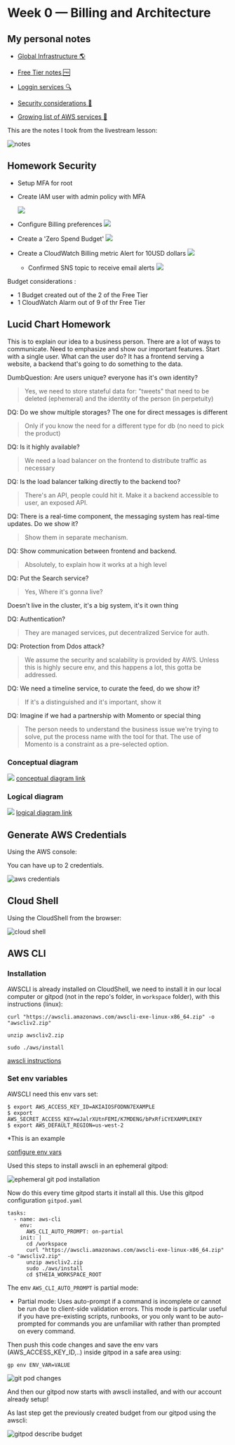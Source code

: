 # Week 0 — Billing and Architecture

## My personal notes 

- [Global Infrastructure :earth_americas:](./notes/aws-infra.md)

- [Free Tier notes :free:](./notes/free-tier.md)

- [Loggin services :mag:](./notes/logging.md)

- [Security considerations :passport_control:]( ./notes/security.md)

- [Growing list of AWS services :toolbox:]( ./notes/services.md)

This are the notes I took from the livestream lesson:

![notes](./assets/week0/notes_livestream_week0.jpg)

## Homework Security

- Setup MFA for root
- Create IAM user with admin policy with MFA

  ![](./assets/week0/aws_iam.png)

- Configure Billing preferences
  ![](./assets/week0/billing_settimgs.png)

- Create a 'Zero Spend Budget'
  ![](./assets/week0/zero_budget.png)

- Create a CloudWatch Billing metric Alert for 10USD dollars
  ![](./assets/week0/alert.png)

  - Confirmed SNS topic to receive email alerts
    ![](./assets/week0/sns_topic.png)

Budget considerations :
- 1 Budget created out of the 2 of the Free Tier
- 1 CloudWatch Alarm out of 9 of thr Free Tier

## Lucid Chart Homework

This is to explain our idea to a business person. There are a lot of ways to communicate. Need to emphasize and show our important features.
Start with a single user. What can the user do? It has a frontend serving a website, a backend that's going to do something to the data. 
 
DumbQuestion: Are users unique? everyone has it's own identity?
>Yes, we need to store stateful data for: "tweets" that need to be deleted (ephemeral) and the identity of the person (in perpetuity)

DQ: Do we show multiple storages? The one for direct messages is different
>Only if you know the need for a different type for db (no need to pick the product)

DQ: Is it highly available?
>We need a load balancer on the frontend to distribute traffic as necessary

DQ: Is the load balancer talking directly to the backend too?
>There's an API, people could hit it. Make it a backend accessible to user, an exposed API.

DQ: There is a real-time component, the messaging system has real-time updates. Do we show it?
>Show them in separate mechanism.

DQ: Show communication between frontend and backend.
>Absolutely, to explain how it works at a high level

DQ: Put the Search service?
>Yes, Where it's gonna live?

Doesn't live in the cluster, it's a big system, it's it own thing

DQ: Authentication?
>They are managed services, put decentralized Service for auth.

DQ: Protection from Ddos  attack?
>We assume the security and scalability is provided by AWS. Unless this is highly secure env, and this happens a lot, this gotta be addressed.

DQ: We need a timeline service, to curate the feed, do we show it?
>If it's a distinguished and it's important, show it

DQ: Imagine if we had a partnership with Momento or special thing
>The person needs to understand the business issue we're trying to solve, put the process name with the tool for that. The use of Momento is a constraint as a pre-selected option.

### Conceptual diagram
![](./assets/week0/Cruddur_Conceptual_Diagram.jpeg)
[conceptual diagram link](https://lucid.app/lucidchart/invitations/accept/inv_2851885e-a97c-4c19-8b5e-e8229d163ec0)
  
  

### Logical diagram
![](./assets/week0/Cruddur_Logical_Diagram.jpeg)
[logical diagram link](https://lucid.app/lucidchart/invitations/accept/inv_3da7cb06-0646-4bbd-b623-80f75a26cc47)

## Generate AWS Credentials
Using the AWS console:

You can have up to 2 credentials.

![aws credentials](./assets/week0/access_key.png)
## Cloud Shell
Using the CloudShell from the browser:

![cloud shell](./assets/week0/cloud-shell.png)

## AWS CLI

### Installation

AWSCLI is already installed on CloudShell, we need to install it in our local computer or gitpod (not in the repo's folder, in `workspace` folder), with this instructions (linux):

```
curl "https://awscli.amazonaws.com/awscli-exe-linux-x86_64.zip" -o "awscliv2.zip"

unzip awscliv2.zip

sudo ./aws/install
```
[awscli instructions](https://docs.aws.amazon.com/cli/latest/userguide/getting-started-install.html#getting-started-install-instructions)

### Set env variables
AWSCLI need this env vars set:
```
$ export AWS_ACCESS_KEY_ID=AKIAIOSFODNN7EXAMPLE
$ export AWS_SECRET_ACCESS_KEY=wJalrXUtnFEMI/K7MDENG/bPxRfiCYEXAMPLEKEY
$ export AWS_DEFAULT_REGION=us-west-2
```
*This is an example

[configure env vars](https://docs.aws.amazon.com/cli/latest/userguide/cli-configure-envvars.html#envvars-set)

Used this steps to install awscli in an ephemeral gitpod:

![ephemeral git pod installation](./assets/week0/local-gitpod.png)

Now do this every time gitpod starts it install all this. Use this gitpod configuration `gitpod.yaml`
```
tasks:
  - name: aws-cli
    env:
      AWS_CLI_AUTO_PROMPT: on-partial
    init: |
      cd /workspace
      curl "https://awscli.amazonaws.com/awscli-exe-linux-x86_64.zip" -o "awscliv2.zip"
      unzip awscliv2.zip
      sudo ./aws/install
      cd $THEIA_WORKSPACE_ROOT
```

The env `AWS_CLI_AUTO_PROMPT` is partial mode:

- Partial mode: Uses auto-prompt if a command is incomplete or cannot be run due to client-side validation errors. This mode is particular useful if you have pre-existing scripts, runbooks, or you only want to be auto-prompted for commands you are unfamiliar with rather than prompted on every command.

Then push this code changes and save the env vars (AWS_ACCESS_KEY_ID,..) inside gitpod in a safe area using:

`gp env ENV_VAR=VALUE`

![git pod changes](./assets/week0/gitpod_config_and_envs.png)

And then our gitpod now starts with awscli installed, and with our account already setup!

As last step get the previously created budget from our gitpod using the awscli:

![gitpod describe budget](./assets/week0/gitpod-aws-budget.png)

